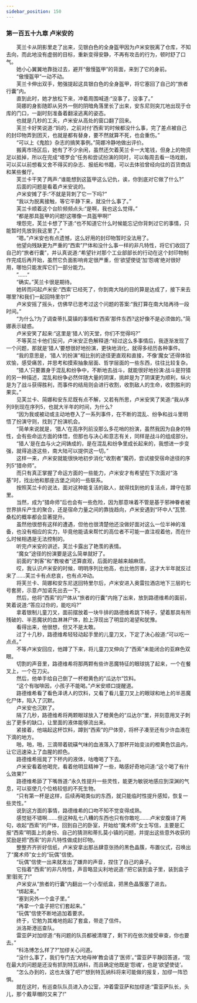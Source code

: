 ```yaml
---
sidebar_position: 150
---
```

### 第一百五十九章 卢米安的  


　　芙兰卡从阴影里走了出来，见银白色的全身盔甲因为卢米安脱离了仓库，不知去向，而此地没有虚弱的目标，重新变得安静，不再有攻击的行为，顿时舒了口气。  
　　她小心翼翼地靠拢过去，避开“傲慢盔甲”的背面，来到了它的身前。  
　　“傲慢盔甲”一动不动。  
　　芙兰卡伸出双手，勉强提起这具银白色的全身盔甲，将它塞回了自己的“旅者行囊”内。  
　　直到此时，她才放松下来，冲着周围喊道:“没事了，没事了。”  
　　简娜的身影随即从另外一侧的阴暗角落里长了出来，安东尼则突兀地出现于仓库的门口，一副时刻准备着翻滚逃离的姿态。  
　　也就是几秒的工夫，卢米安从高处的窗口翻了回来。  
　　芙兰卡好笑说道:“妈的，之前对付‘西索’的时候都没什么事，完了差点被自己的封印物弄到团灭，也就是都有替身，要不然就算不死，也会重伤。”  
　　“可以上《鬼脸》杂志的搞笑事例。”简娜冷静地做出评价。  
　　搬离市场区后，她有了不少余闲，虽然还欠着芙兰卡一大笔钱，但身上的物资足以抵掉，所以在完成“塔罗会”任务和尝试扮演的同时，可以每周去看一场戏剧，可以买以前想看又舍不得买的杂志、报纸和书籍，可以去体验曾经向往的百货商店和某些餐厅。  
　　芙兰卡干笑了两声:“谁能想到这盔甲这么记仇，诶，你到底对它做了什么?”  
　　后面的问题是看着卢米安说的。  
　　卢米安摊了手:“不就是背刺了它一下吗?“  
　　“我以为脱离接触，等它平静下来，就没什么事了。”  
　　芙兰卡顺着这个台阶频频点头:“是啊，我也这么觉得。”  
　　“都是那具盔甲的问题!这哪像一具盔甲啊!”  
　　埋怨完，芙兰卡想了下道:“也不知道它什么时候能忘记你背刺过它的事情，只能暂时先放到我这里了。”  
　　“嗯。”卢米安也有点遗憾，这么好用的封印物暂时没法用了。  
　　他望向残缺更为严重的“西索”尸体和没什么事一样的非凡特性，将它们收回了自己的“旅者行囊”，并认真说道:“希望针对那个工业部部长的行动在这个封印物制作完成后再开始，虽然它负面影响肯定很严重，但‘欲望使徒’加‘怨魂’绝对很好用，哪怕只能发挥它们一部分能力。  
　　”……“  
　　“确实。”芙兰卡很是期待。  
　　她转而问起卢米安:“西索’已经死了，你到南大陆的目的算是达成了，接下来去哪里?和我们一起回特里尔?”  
　　卢米安摇了摇头，仿佛早已思考过这个问题的答案:“我打算在南大陆再待一段时间。”  
　　“为什么?为了调查蒂扎莫镇的事情和‘西索’那件东西?这好像不是必须做的。”简娜表示疑惑。  
　　卢米安笑了起来:“这里是‘猎人’的天堂，你们不觉得吗?”  
　　不等芙兰卡他们反问，卢米安正色解释道:“经过这么多事情后，我逐渐发现了一个问题，那就是‘猎人’要想很好地扮演，更快地消化，就得多经历各种事件。  
　　“我的意思是，‘猎人’的扮演”相比别的途径更直观和直接，不像‘魔女’还得体验欢愉，感受痛苦，并思考和摸索抽象层面、哲学层面的一些东西，往往比较复杂。  
　　“猎人’只要置身于混乱和纷争中，不断地去战斗，就能很好地扮演:战斗是狩猎的另一种描述，混乱和纷争必然伴随大量的阴谋，挑衅是为了阴谋更为顺利，纵火是为了战斗获得胜利，而事件的结局则会进行收割，收割敌人的生命，收割胜利的果实。”  
　　见芙兰卡、简娜和安东尼既有点不解，又若有所思，卢米安笑了笑道:“我从序列9到现在序列5，也就大半年的时间，为什么?  
　　“因为我或被动或主动地卷入了一系列事件，在不断的混乱、纷争和战斗里明悟了扮演守则，找到了扮演机会。  
　　“简单来说就是，‘猎人’在高序列前没那么多花哨的扮演，虽然我因为自身的特性，会有些命运方面的体悟，但那也与决心和意志有关，同样是战斗的组成部分。  
　　“猎人’是在血与火之间铸成的，是在混乱和纷争里成长起来的，我想进一步变强，就得追逐这些，南大陆可以提供这一切。”  
　　这样一来，卢米安就能很快地初步消化“收割者”魔药，尝试接受宿命途径的序列5“猎命师”。  
　　而只有真正掌握了命运方面的一些能力，卢米安才有希望在下次面对“洛基”时，找出他和那座古堡之间的一些联系。  
　　按照芙兰卡的说法，面对这种能复活的敌人，就得找到他的复活点，蹲守在那里。  
　　当然，成为“猎命师”后也会有一些危险，因为那意味着不管是基于邪神眷者被世界排斥产生的聚合，还是宿命力量之间的靠拢趋向，卢米安遇到“环中人”瓦赞.桑松的概率都会显著提升。  
　　虽然他很想有这样的遭遇，但他也很清楚他还没做好面对这么一位半神的准备，也没有相应的实力，毕竟他能请来帮忙的高位者不可能一直注视着他，而在什么时候相遇是无法控制的。  
　　听完卢米安的讲述，芙兰卡露出了艳羡的表情。  
　　“魔女”途径的扮演要是这么简单就好了。  
　　前面的“刺客”和“教唆者”还算直观，后面的是越来越麻烦。  
　　哎，我认识卢米安的时候，明明序列比他高，也比他厉害，这才大半年就反过来了…...芙兰卡有点悲哀，也有点冲动。  
　　将芙兰卡、简娜和安东尼送回特里尔后，卢米安进入奥雷拉酒店地下三层的七号套房，示意卢加诺先出去一下。  
　　然后，他将“西索”的尸体从“旅者的行囊”内拖了出来，放到路德维希的面前，笑着说道:“答应过你的，能吃吗?”  
　　拿着银制儿童刀叉，面前摆放着一块牛排的路德维希跳下椅子，望着那具有所残破的、半恶魔状的血淋淋尸体，脸上浮现出了明显的渴望和犹豫。  
　　看得出来，他很想，但又不是太敢。  
　　过了十几秒，路德维希轻轻动起手里的儿童刀叉，下定了决心般道:“可以吃一点点。”  
　　不等卢米安回应，他蹲了下来，将儿童刀叉伸向了“西索”未能闭合的亚麻色双眼。  
　　切割的声音里，路德维希将那两颗有些许恶魔特征的眼球挑了起来，一个在餐叉上，一个在刀尖。  
　　然后，他单手给自己倒了一杯橙黄色的“瓜达尔”饮料。  
　　“这个有咖啡因，小孩子不能喝。”卢米安顺口提醒道。  
　　路德维希看了看色泽诱人的饮料，又看了看儿童刀叉上的眼球和地上的半恶魔化尸体，陷入了沉默。  
　　卢米安也沉默了。  
　　隔了几秒，路德维希将两颗眼球放入了橙黄色的“瓜达尔”里，并刻意用叉子刺出了更多的缺口，让里面的液体能够流出来。  
　　紧接着，他端起这杯饮料，蹲到“西索”的尸体旁，将杯子凑至还有少许血液在下滴的地方。  
　　啪，啪，啪，三滴带着硫磺气味的血液落入了那杯开始变淡的橙黄色饮品内，让它迅速染上了血腥的颜色。  
　　路德维希摇晃了下杯内的液体，咕噜喝了下去。  
　　卢米安看着他喝完，看着他明显精神了一些，略感好奇地问道:“这个喝了有什么效果?”  
　　路德维希舔了下嘴唇道:“永久性提升一些灵性，能更为敏锐地感应到深渊的气息，可以驱使几个位格较低的不死生物。  
　　“只有第一杯是这样，后续再喝类似的东西，就只能临时性提升感知，恢复一些灵性。”  
　　说到这方面的事情，路德维希的口吻不知不觉变得成熟。  
　　感觉挺不错啊.……但这种乱七八糟的东西也只有你敢吃.……卢米安腹诽了两句，收起“西索”的尸体，回到自己的卧室，开始给“魔术师”女士写信，主要是汇报“西索”明面上的身份、自己的猜测和蒂扎莫小镇的问题，并提出这些意外收获的奖励是把“西索”的非凡特性做成封印物。  
　　整整齐齐折好信纸，卢米安拿出那丛肆意张扬的黑色晶簇，布置仪式，召唤出了“魔术师”女士的“玩偶”信使。  
　　“玩偶”信使一出来就发出了嫌弃的声音，捏住了自己的鼻子。  
　　它指着“西索”的非凡特性，声音略显尖利地说道:“把它装到盒子里，装到盒子里!脏死了!”  
　　卢米安从“旅者的行囊”内翻出一个小型纸盒，把黑色晶簇塞了进去。  
　　“绑起来。”  
　　“塞到另外一个盒子里。”  
　　“再拿一个盒子把它们套起来。”  
　　“玩偶”信使不断地追加着要求。  
　　终于，它勉为其难地抱起了套盒，带走了信件。  
　　派洛斯港巡查队。  
　　雷亚萨对加缪道:“有问题的队员都被清理了，剩下的在依次接受审查，你也要去。”  
　　“科洛博怎么样了?”加缪关心问道。  
　　“没什么事了，我们专门去‘大地母神’教会请了‘医师’。”雷亚萨平静回答道，“现在最大的问题是还没有抓到特瓦纳科，而且确定他既是‘怨魂’，也是‘欲望使徒’。  
　　“怎么办到的，这也太强了吧?”想到特瓦纳科将来可能做的报复，加缪一阵恐惧。  
　　就在这时，有巡查队队员进入办公室，冲着雷亚萨和加缪道:“雷亚萨队长，头儿，那个戴草帽的又来了!”  
